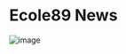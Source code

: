 # Ecole89 News

![image](https://github.com/BlueBerryBB9/89_News_PHP/assets/118543302/e62e67a7-71d5-4748-97e6-a7e8272118d4)
